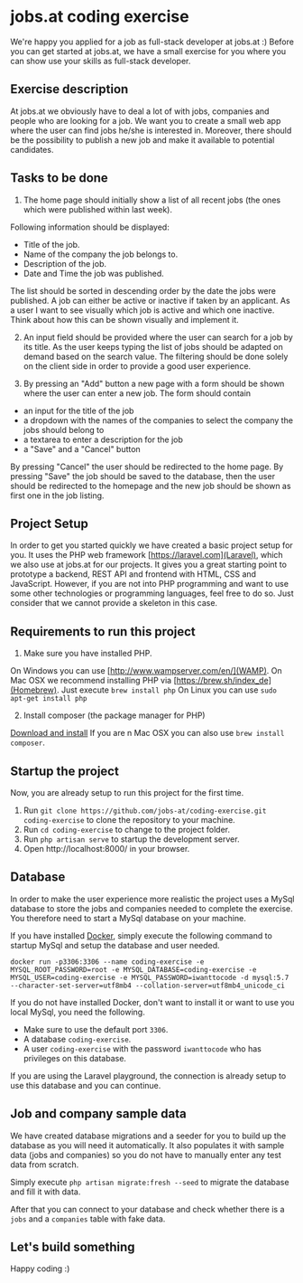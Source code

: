 # jobs.at coding exercise

We're happy you applied for a job as full-stack developer at jobs.at :)
Before you can get started at jobs.at, we have a small exercise for you where you can show use your skills
as full-stack developer.

## Exercise description

At jobs.at we obviously have to deal a lot of with jobs, companies and people who are looking for a job.
We want you to create a small web app where the user can find jobs he/she is interested in. Moreover, there should
be the possibility to publish a new job and make it available to potential candidates.

## Tasks to be done 

1. The home page should initially show a list of all recent jobs (the ones which were published within last week).

Following information should be displayed:
* Title of the job.
* Name of the company the job belongs to.
* Description of the job.
* Date and Time the job was published. 

The list should be sorted in descending order by the date the jobs were published.
A job can either be active or inactive if taken by an applicant. As a user I want to see visually which job is active
and which one inactive. Think about how this can be shown visually and implement it.

2. An input field should be provided where the user can search for a job by its title. As the user keeps typing
the list of jobs should be adapted on demand based on the search value. The filtering should be done solely on the client
side in order to provide a good user experience. 

3. By pressing an "Add" button a new page with a form should be shown where the user can enter a new job.
The form should contain
* an input for the title of the job
* a dropdown with the names of the companies to select the company the jobs should belong to
* a textarea to enter a description for the job
* a "Save" and a "Cancel" button
  
By pressing "Cancel" the user should be redirected to the home page.
By pressing "Save" the job should be saved to the database, then the user should be redirected to the homepage
and the new job should be shown as first one in the job listing. 

## Project Setup

In order to get you started quickly we have created a basic project setup for you. It uses the PHP web framework [https://laravel.com](Laravel),
which we also use at jobs.at for our projects. It gives you a great starting point to prototype a backend, REST API and 
frontend with HTML, CSS and JavaScript. However, if you are not into PHP programming and want to use some other technologies
or programming languages, feel free to do so. Just consider that we cannot provide a skeleton in this case.

## Requirements to run this project

1. Make sure you have installed PHP.

On Windows you can use [http://www.wampserver.com/en/](WAMP).
On Mac OSX we recommend installing PHP via [https://brew.sh/index_de](Homebrew). Just execute `brew install php`
On Linux you can use `sudo apt-get install php`

2. Install composer (the package manager for PHP)

[Download and install](https://getcomposer.org/download/)
If you are n Mac OSX you can also use `brew install composer`.

## Startup the project

Now, you are already setup to run this project for the first time. 

1. Run `git clone https://github.com/jobs-at/coding-exercise.git coding-exercise` to clone the repository to your machine.
2. Run `cd coding-exercise` to change to the project folder.
3. Run `php artisan serve` to startup the development server.
4. Open http://localhost:8000/ in your browser.

## Database

In order to make the user experience more realistic the project uses a MySql database to store the jobs and companies
needed to complete the exercise. You therefore need to start a MySql database on your machine. 

If you have installed [Docker](https://docs.docker.com/), simply execute the following command to startup MySql and setup
the database and user needed.

`docker run -p3306:3306 --name coding-exercise -e MYSQL_ROOT_PASSWORD=root -e MYSQL_DATABASE=coding-exercise -e MYSQL_USER=coding-exercise -e MYSQL_PASSWORD=iwanttocode -d mysql:5.7 --character-set-server=utf8mb4 --collation-server=utf8mb4_unicode_ci`

If you do not have installed Docker, don't want to install it or want to use you local MySql, you need the following.
* Make sure to use the default port `3306`.
* A database `coding-exercise`.
* A user `coding-exercise` with the password `iwanttocode` who has privileges on this database.

If you are using the Laravel playground, the connection is already setup to use this database and you can continue.

## Job and company sample data

We have created database migrations and a seeder for you to build up the database as you will need it automatically.
It also populates it with sample data (jobs and companies) so you do not have to manually enter any test data from scratch.

Simply execute `php artisan migrate:fresh --seed` to migrate the database and fill it with data.

After that you can connect to your database and check whether there is a `jobs` and a `companies` table with fake data.

## Let's build something

Happy coding :)

 

